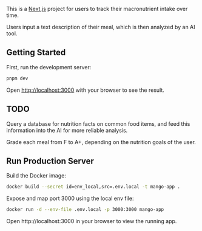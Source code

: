 This is a [Next.js](https://nextjs.org) project for users to track their
macronutrient intake over time.

Users input a text description of their meal, which is then analyzed by an AI
tool.

## Getting Started

First, run the development server:

```bash
pnpm dev
```

Open [http://localhost:3000](http://localhost:3000) with your browser to see the
result.

## TODO

Query a database for nutrition facts on common food items, and feed this
information into the AI for more reliable analysis.

Grade each meal from F to A+, depending on the nutrition goals of the user.

## Run Production Server

Build the Docker image:

```bash
docker build --secret id=env_local,src=.env.local -t mango-app . 
```

Expose and map port 3000 using the local env file:

```bash
docker run -d --env-file .env.local -p 3000:3000 mango-app
```

Open http://localhost:3000 in your browser to view the running app.
